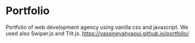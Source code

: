 # Portfolio
Portfolio of web development agency using vanilla css and javascript.
We used also Swiper.js and Tilt.js.
https://yassineyahyaoui.github.io/portfolio/
